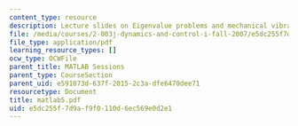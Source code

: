 ```yaml
---
content_type: resource
description: Lecture slides on Eigenvalue problems and mechanical vibration.
file: /media/courses/2-003j-dynamics-and-control-i-fall-2007/e5dc255f7d9af9f0110d6ec569e0d2e1_matlab5.pdf
file_type: application/pdf
learning_resource_types: []
ocw_type: OCWFile
parent_title: MATLAB Sessions
parent_type: CourseSection
parent_uid: e591073d-637f-2015-2c3a-dfe6470dee71
resourcetype: Document
title: matlab5.pdf
uid: e5dc255f-7d9a-f9f0-110d-6ec569e0d2e1
---
```

